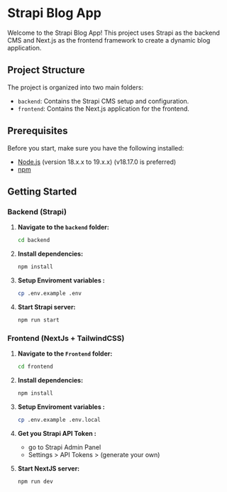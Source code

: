 # Strapi Blog App

Welcome to the Strapi Blog App! This project uses Strapi as the backend CMS and Next.js as the frontend framework to create a dynamic blog application.

## Project Structure

The project is organized into two main folders:

- `backend`: Contains the Strapi CMS setup and configuration.
- `frontend`: Contains the Next.js application for the frontend.

## Prerequisites

Before you start, make sure you have the following installed:

- [Node.js](https://nodejs.org/) (version 18.x.x to 19.x.x) (v18.17.0 is preferred)
- [npm](https://www.npmjs.com/)

## Getting Started

### Backend (Strapi)

1. **Navigate to the `backend` folder:**

   ```bash
   cd backend

2. **Install dependencies:**
    ```bash
   npm install

3. **Setup Enviroment variables :**
    ```bash
   cp .env.example .env

4. **Start Strapi server:**
    ```bash
   npm run start

### Frontend (NextJs + TailwindCSS)

1. **Navigate to the `Frontend` folder:**

   ```bash
   cd frontend

2. **Install dependencies:**
    ```bash
   npm install

3. **Setup Enviroment variables :**
    ```bash
   cp .env.example .env.local

4. **Get you Strapi API Token :**
    - go to Strapi Admin Panel
    - Settings > API Tokens > (generate your own) 

5. **Start NextJS server:**
    ```bash
   npm run dev
